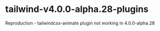 # tailwind-v4.0.0-alpha.28-plugins
Reproduction - tailwindcss-animate plugin not working in 4.0.0-alpha.28
